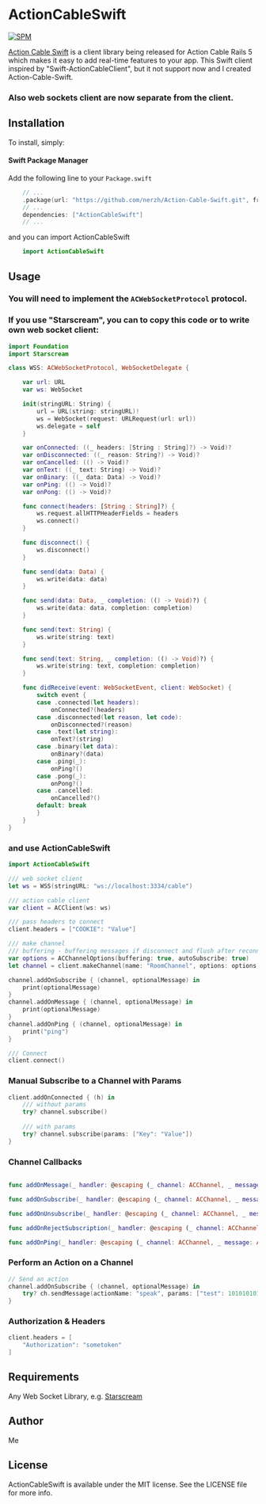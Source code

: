 # ActionCableSwift
[![SPM](https://img.shields.io/badge/swift-package%20manager-green)](https://swift.org/package-manager/)

[Action Cable Swift](https://github.com/nerzh/Action-Cable-Swift)  is a client library being released for Action Cable Rails 5 which makes it easy to add real-time features to your app. This Swift client inspired by "Swift-ActionCableClient", but it not support now and I created Action-Cable-Swift. 

### Also web sockets client are now separate from the client.

## Installation

To install, simply:

#### Swift Package Manager

Add the following line to your `Package.swift` 

```swift
    // ...
    .package(url: "https://github.com/nerzh/Action-Cable-Swift.git", from: "0.1.0")
    // ...
    dependencies: ["ActionCableSwift"]
    // ...
```

and you can import ActionCableSwift

```swift
    import ActionCableSwift
```
## Usage

### You will need to implement the `ACWebSocketProtocol` protocol. 

### If you use "Starscream", you can to copy this code or to write own web socket client:

```swift
import Foundation
import Starscream

class WSS: ACWebSocketProtocol, WebSocketDelegate {

    var url: URL
    var ws: WebSocket

    init(stringURL: String) {
        url = URL(string: stringURL)!
        ws = WebSocket(request: URLRequest(url: url))
        ws.delegate = self
    }

    var onConnected: ((_ headers: [String : String]?) -> Void)?
    var onDisconnected: ((_ reason: String?) -> Void)?
    var onCancelled: (() -> Void)?
    var onText: ((_ text: String) -> Void)?
    var onBinary: ((_ data: Data) -> Void)?
    var onPing: (() -> Void)?
    var onPong: (() -> Void)?

    func connect(headers: [String : String]?) {
        ws.request.allHTTPHeaderFields = headers
        ws.connect()
    }

    func disconnect() {
        ws.disconnect()
    }

    func send(data: Data) {
        ws.write(data: data)
    }

    func send(data: Data, _ completion: (() -> Void)?) {
        ws.write(data: data, completion: completion)
    }

    func send(text: String) {
        ws.write(string: text)
    }

    func send(text: String, _ completion: (() -> Void)?) {
        ws.write(string: text, completion: completion)
    }

    func didReceive(event: WebSocketEvent, client: WebSocket) {
        switch event {
        case .connected(let headers):
            onConnected?(headers)
        case .disconnected(let reason, let code):
            onDisconnected?(reason)
        case .text(let string):
            onText?(string)
        case .binary(let data):
            onBinary?(data)
        case .ping(_):
            onPing?()
        case .pong(_):
            onPong?()
        case .cancelled:
            onCancelled?()
        default: break
        }
    }
}

```

### and use ActionCableSwift


```swift
import ActionCableSwift

/// web socket client
let ws = WSS(stringURL: "ws://localhost:3334/cable")

/// action cable client
var client = ACClient(ws: ws)

/// pass headers to connect
client.headers = ["COOKIE": "Value"]

/// make channel
/// buffering - buffering messages if disconnect and flush after reconnect
var options = ACChannelOptions(buffering: true, autoSubscribe: true)
let channel = client.makeChannel(name: "RoomChannel", options: options)

channel.addOnSubscribe { (channel, optionalMessage) in
    print(optionalMessage)
}
channel.addOnMessage { (channel, optionalMessage) in
    print(optionalMessage)
}
channel.addOnPing { (channel, optionalMessage) in
    print("ping")
}

/// Connect
client.connect()
```

### Manual Subscribe to a Channel with Params

```swift
client.addOnConnected { (h) in
    /// without params
    try? channel.subscribe()
    
    /// with params
    try? channel.subscribe(params: ["Key": "Value"])
}
```

### Channel Callbacks

```swift

func addOnMessage(_ handler: @escaping (_ channel: ACChannel, _ message: ACMessage?) -> Void)

func addOnSubscribe(_ handler: @escaping (_ channel: ACChannel, _ message: ACMessage?) -> Void)

func addOnUnsubscribe(_ handler: @escaping (_ channel: ACChannel, _ message: ACMessage?) -> Void)

func addOnRejectSubscription(_ handler: @escaping (_ channel: ACChannel, _ message: ACMessage?) -> Void)

func addOnPing(_ handler: @escaping (_ channel: ACChannel, _ message: ACMessage?) -> Void)
```

### Perform an Action on a Channel

```swift
// Send an action
channel.addOnSubscribe { (channel, optionalMessage) in
    try? ch.sendMessage(actionName: "speak", params: ["test": 10101010101])
}
```

### Authorization & Headers

```swift
client.headers = [
    "Authorization": "sometoken"
]
```

## Requirements

Any Web Socket Library, e.g. [Starscream](https://github.com/daltoniam/Starscream)

## Author

Me

## License

ActionCableSwift is available under the MIT license. See the LICENSE file for more info.

